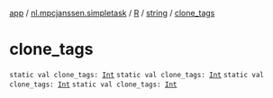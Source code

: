 [app](../../../index.md) / [nl.mpcjanssen.simpletask](../../index.md) / [R](../index.md) / [string](index.md) / [clone_tags](.)

# clone_tags

`static val clone_tags: `[`Int`](https://kotlinlang.org/api/latest/jvm/stdlib/kotlin/-int/index.html)
`static val clone_tags: `[`Int`](https://kotlinlang.org/api/latest/jvm/stdlib/kotlin/-int/index.html)
`static val clone_tags: `[`Int`](https://kotlinlang.org/api/latest/jvm/stdlib/kotlin/-int/index.html)
`static val clone_tags: `[`Int`](https://kotlinlang.org/api/latest/jvm/stdlib/kotlin/-int/index.html)
